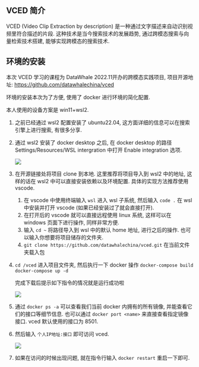 ## VCED 简介

VCED (Video Clip Extraction by description) 是一种通过文字描述来自动识别视频里符合描述的片段. 这种技术是当今搜索技术的发展趋势, 通过跨模态搜索与向量检索技术搭建, 能够实现跨模态的搜索技术.

## 环境的安装

本次 VCED 学习的课程为 DataWhale 2022.11开办的跨模态实践项目, 项目开源地址: https://github.com/datawhalechina/vced

环境的安装本次为了方便, 使用了 docker 进行环境的简化配置.

本人使用的设备方案是 win11+wsl2.
1. 之前已经通过 wsl2 配置安装了 ubuntu22.04, 这方面详细的信息可以在搜索引擎上进行搜索, 有很多分享.
2. 通过 wsl2 安装了 docker desktop 之后, 在 docker desktop 的路径 Settings/Resources/WSL intergration 中打开 Enable integration 选项.

	![](https://s1.vika.cn/space/2022/11/16/d4cd0194d47f442db5d652e3c7a35443)


3. 在开源链接处将项目 clone 到本地. 这里推荐将项目导入到 wsl2 中的地址, 这样的话在 wsl2 中可以直接安装依赖以及环境配置. 具体的实现方法推荐使用 vscode.
	1. 在 vscode 中使用终端输入 `wsl` 进入 wsl 子系统, 然后输入 `code .` 在 wsl 中安装并打开 vscode (如果已经安装过了就会直接打开).
	2. 在打开后的 vscode 就可以直接远程使用 linux 系统, 这样可以在 windows 页面下进行操作, 同样非常方便.
	3. 输入 `cd ~` 将路径导入到 wsl 中的默认 home 地址, 进行之后的操作. 也可以输入你想要将项目储存的文件夹.
	4. `git clone https://github.com/datawhalechina/vced.git` 在当前文件夹载入包

4. `cd /vced` 进入项目文件夹, 然后执行一下 docker 操作
	`docker-compose build`
	`docker-compose up -d`

	完成下载后提示如下指令的情况就是运行成功啦
	
	![](https://s1.vika.cn/space/2022/11/16/5610f80263d2483080bb65757c41ccae)

5. 通过 `docker ps -a` 可以查看我们当前 docker 内拥有的所有镜像, 并能查看它们的接口等细节信息. 也可以通过 `docker port <name>` 来直接查看指定镜像接口. vced 默认使用的接口为 8501.
6. 然后输入 `个人IP地址:接口` 即可访问 vced.

	![](https://s1.vika.cn/space/2022/11/16/7ad6f9dafd2a45128ef8e5daae08bb31)

7. 如果在访问的时候出现问题, 就在指令行输入 `docker restart` 重启一下即可.